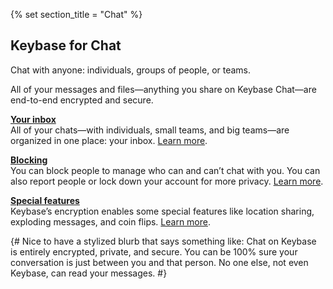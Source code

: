 {% set section_title = "Chat" %}
## Keybase for Chat
Chat with anyone: individuals, groups of people, or teams. 

All of your messages and files—anything you share on Keybase Chat—are end-to-end encrypted and secure. 

[**Your inbox**](/chat/inbox)  
All of your chats—with individuals, small teams, and big teams—are organized in one place: your inbox. [Learn more](/chat/inbox).

[**Blocking**](/chat/blocking)  
You can block people to manage who can and can’t chat with you. You can also report people or lock down your account for more privacy. [Learn more](/chat/blocking).

[**Special features**](/chat/special-features)  
Keybase’s encryption enables some special features like location sharing, exploding messages, and coin flips. [Learn more](/chat/special-features).

{# Nice to have a stylized blurb that says something like: Chat on Keybase is entirely encrypted, private, and secure. You can be 100% sure your conversation is just between you and that person. No one else, not even Keybase, can read your messages. #}
